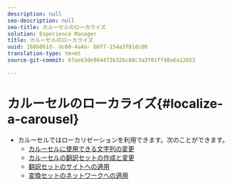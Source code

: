 ```yaml
---
description: null
seo-description: null
seo-title: カルーセルのローカライズ
solution: Experience Manager
title: カルーセルのローカライズ
uuid: 168b061d- dc60-4a4a- b6f7-154a3f81dc00
translation-type: tm+mt
source-git-commit: 67aeb3de964473b326c88c3a3f81ff48a6a12652

---
```



# カルーセルのローカライズ{#localize-a-carousel}

* カルーセルではローカリゼーションを利用できます。次のことができます。
   * [カルーセルに使用できる文字列の変更](/help/using/c-settings-other/c-translation-sets/c-localize-strings.md#section_l2z_hkn_xz)
   * [カルーセルの翻訳セットの作成と変更](/help/using/c-settings-other/c-translation-sets/t-create-modify-translation-sets.md)
   * [翻訳セットのサイトへの適用](/help/using/c-settings-other/c-translation-sets/t-apply-a-translation-set-to-a-site.md)
   * [変換セットのネットワークへの適用](/help/using/c-settings-other/c-translation-sets/t-apply-a-translation-set-to-a-network.md)

